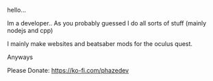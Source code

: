 hello...

Im a developer.. As you probably guessed I do all sorts of stuff (mainly nodejs and cpp)

I mainly make websites and beatsaber mods for the oculus quest.

Anyways

Please Donate: https://ko-fi.com/phazedev
